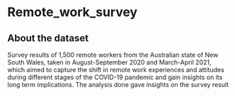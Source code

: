 # Remote_work_survey

##  About the dataset
Survey results of 1,500 remote workers from the Australian state of New South Wales, taken in August-September 2020 and March-April 2021, which aimed to capture the shift in remote work experiences and attitudes during different stages of the COVID-19 pandemic and gain insights on its long term implications.
The analysis done gave insights on the survey result

